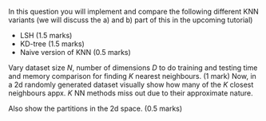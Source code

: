 In this question you will implement and compare the following different KNN variants (we will discuss the a) and b) part of this in the upcoming tutorial)

   - LSH (1.5 marks)
   - KD-tree (1.5 marks)
   - Naive version of KNN (0.5 marks)

Vary dataset size $N$, number of dimensions $D$ to do training and testing time and memory comparison for finding $K$ nearest neighbours. (1 mark)
Now, in a 2d randomly generated dataset visually show how many of the $K$ closest neighbours appx. $K$ NN methods miss out due to their approximate nature. 

Also show the partitions in the 2d space. (0.5 marks)
